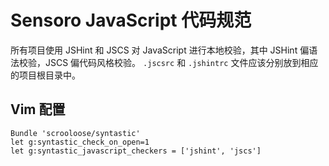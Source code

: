 # Sensoro JavaScript 代码规范

所有项目使用 JSHint 和 JSCS 对 JavaScript 进行本地校验，其中 JSHint 偏语法校验，JSCS 偏代码风格校验。 `.jscsrc` 和 `.jshintrc` 文件应该分别放到相应的项目根目录中。

## Vim 配置

	Bundle 'scrooloose/syntastic'
	let g:syntastic_check_on_open=1
	let g:syntastic_javascript_checkers = ['jshint', 'jscs']
